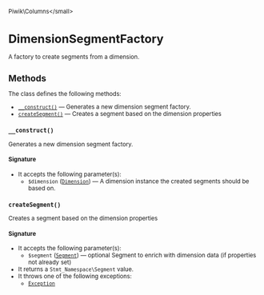 <small>Piwik\Columns\</small>

DimensionSegmentFactory
=======================

A factory to create segments from a dimension.

Methods
-------

The class defines the following methods:

- [`__construct()`](#__construct) &mdash; Generates a new dimension segment factory.
- [`createSegment()`](#createsegment) &mdash; Creates a segment based on the dimension properties

<a name="__construct" id="__construct"></a>
<a name="__construct" id="__construct"></a>
### `__construct()`

Generates a new dimension segment factory.

#### Signature

-  It accepts the following parameter(s):
    - `$dimension` ([`Dimension`](../../Piwik/Columns/Dimension.md)) &mdash;
       A dimension instance the created segments should be based on.

<a name="createsegment" id="createsegment"></a>
<a name="createSegment" id="createSegment"></a>
### `createSegment()`

Creates a segment based on the dimension properties

#### Signature

-  It accepts the following parameter(s):
    - `$segment` ([`Segment`](../../Piwik/Plugin/Segment.md)) &mdash;
       optional Segment to enrich with dimension data (if properties not already set)
- It returns a `Stmt_Namespace\Segment` value.
- It throws one of the following exceptions:
    - [`Exception`](http://php.net/class.Exception)

